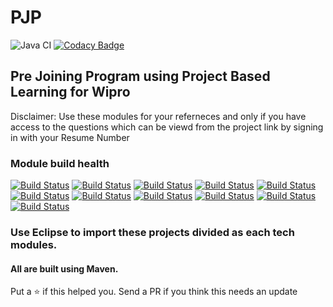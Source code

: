 # PJP

![Java CI](https://github.com/ohbus/PJP/workflows/Java%20CI/badge.svg)   [![Codacy Badge](https://api.codacy.com/project/badge/Grade/670499afb6df405782ae6785f593bf8b)](https://www.codacy.com/manual/ohbus/PJP?utm_source=github.com&amp;utm_medium=referral&amp;utm_content=ohbus/PJP&amp;utm_campaign=Badge_Grade)

## Pre Joining Program using Project Based Learning for Wipro



Disclaimer:
Use these modules for your referneces and only if you have access to the questions which can be viewd from the project link by signing in with your Resume Number

### Module build health

[![Build Status](https://ci.subho.xyz/buildStatus/icon?subject=tm01&job=PJP+Module+01)](https://ci.subho.xyz/job/PJP%20Module%2001/)  [![Build Status](https://ci.subho.xyz/buildStatus/icon?subject=tm02&job=PJP+Module+02)](https://ci.subho.xyz/job/PJP%20Module%2002/)  [![Build Status](https://ci.subho.xyz/buildStatus/icon?subject=tm03&job=PJP+Module+03)](https://ci.subho.xyz/job/PJP%20Module%2003/)  [![Build Status](https://ci.subho.xyz/buildStatus/icon?subject=tm04&job=PJP+Module+04)](https://ci.subho.xyz/job/PJP%20Module%2004/)  [![Build Status](https://ci.subho.xyz/buildStatus/icon?subject=tm05&job=PJP+Module+05)](https://ci.subho.xyz/job/PJP%20Module%2005/)  [![Build Status](https://ci.subho.xyz/buildStatus/icon?subject=tm06&job=PJP+Module+06)](https://ci.subho.xyz/job/PJP%20Module%2006/)  [![Build Status](https://ci.subho.xyz/buildStatus/icon?subject=tm07&job=PJP+Module+07)](https://ci.subho.xyz/job/PJP%20Module%2007/)  [![Build Status](https://ci.subho.xyz/buildStatus/icon?subject=tm08&job=PJP+Module+08)](https://ci.subho.xyz/job/PJP%20Module%2008/)  [![Build Status](https://ci.subho.xyz/buildStatus/icon?subject=tm09&job=PJP+Module+09)](https://ci.subho.xyz/job/PJP%20Module%2009/)  [![Build Status](https://ci.subho.xyz/buildStatus/icon?subject=tm10&job=PJP+Module+10)](https://ci.subho.xyz/job/PJP%20Module%2010/)  [![Build Status](https://ci.subho.xyz/buildStatus/icon?subject=tm11&job=PJP+Module+11)](https://ci.subho.xyz/job/PJP%20Module%2011/)

### Use Eclipse to import these projects divided as each tech modules.
#### All are built using Maven.



Put a :star: if this helped you. Send a PR if you think this needs an update
